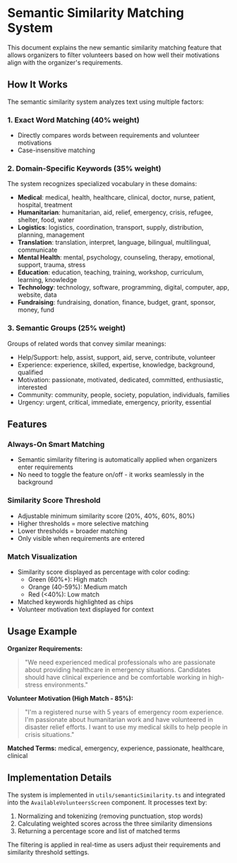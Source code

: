 # Semantic Similarity Matching System

This document explains the new semantic similarity matching feature that allows organizers to filter volunteers based on how well their motivations align with the organizer's requirements.

## How It Works

The semantic similarity system analyzes text using multiple factors:

### 1. Exact Word Matching (40% weight)
- Directly compares words between requirements and volunteer motivations
- Case-insensitive matching

### 2. Domain-Specific Keywords (35% weight)
The system recognizes specialized vocabulary in these domains:
- **Medical**: medical, health, healthcare, clinical, doctor, nurse, patient, hospital, treatment
- **Humanitarian**: humanitarian, aid, relief, emergency, crisis, refugee, shelter, food, water
- **Logistics**: logistics, coordination, transport, supply, distribution, planning, management
- **Translation**: translation, interpret, language, bilingual, multilingual, communicate
- **Mental Health**: mental, psychology, counseling, therapy, emotional, support, trauma, stress
- **Education**: education, teaching, training, workshop, curriculum, learning, knowledge
- **Technology**: technology, software, programming, digital, computer, app, website, data
- **Fundraising**: fundraising, donation, finance, budget, grant, sponsor, money, fund

### 3. Semantic Groups (25% weight)
Groups of related words that convey similar meanings:
- Help/Support: help, assist, support, aid, serve, contribute, volunteer
- Experience: experience, skilled, expertise, knowledge, background, qualified
- Motivation: passionate, motivated, dedicated, committed, enthusiastic, interested
- Community: community, people, society, population, individuals, families
- Urgency: urgent, critical, immediate, emergency, priority, essential

## Features

### Always-On Smart Matching
- Semantic similarity filtering is automatically applied when organizers enter requirements
- No need to toggle the feature on/off - it works seamlessly in the background

### Similarity Score Threshold
- Adjustable minimum similarity score (20%, 40%, 60%, 80%)
- Higher thresholds = more selective matching
- Lower thresholds = broader matching
- Only visible when requirements are entered

### Match Visualization
- Similarity score displayed as percentage with color coding:
  - Green (60%+): High match
  - Orange (40-59%): Medium match
  - Red (<40%): Low match
- Matched keywords highlighted as chips
- Volunteer motivation text displayed for context

## Usage Example

**Organizer Requirements:**
> "We need experienced medical professionals who are passionate about providing healthcare in emergency situations. Candidates should have clinical experience and be comfortable working in high-stress environments."

**Volunteer Motivation (High Match - 85%):**
> "I'm a registered nurse with 5 years of emergency room experience. I'm passionate about humanitarian work and have volunteered in disaster relief efforts. I want to use my medical skills to help people in crisis situations."

**Matched Terms:** medical, emergency, experience, passionate, healthcare, clinical

## Implementation Details

The system is implemented in `utils/semanticSimilarity.ts` and integrated into the `AvailableVolunteersScreen` component. It processes text by:

1. Normalizing and tokenizing (removing punctuation, stop words)
2. Calculating weighted scores across the three similarity dimensions
3. Returning a percentage score and list of matched terms

The filtering is applied in real-time as users adjust their requirements and similarity threshold settings.
